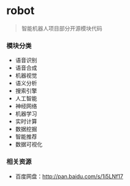 # robot

> 智能机器人项目部分开源模块代码

### 模块分类
> 
- 语音识别
- 语音合成
- 机器视觉
- 语义分析
- 搜索引擎
- 人工智能
- 神经网络
- 机器学习
- 实时计算
- 数据挖掘
- 智能推荐
- 数据可视化
### 相关资源
>
- 百度网盘：http://pan.baidu.com/s/1i5LNf17